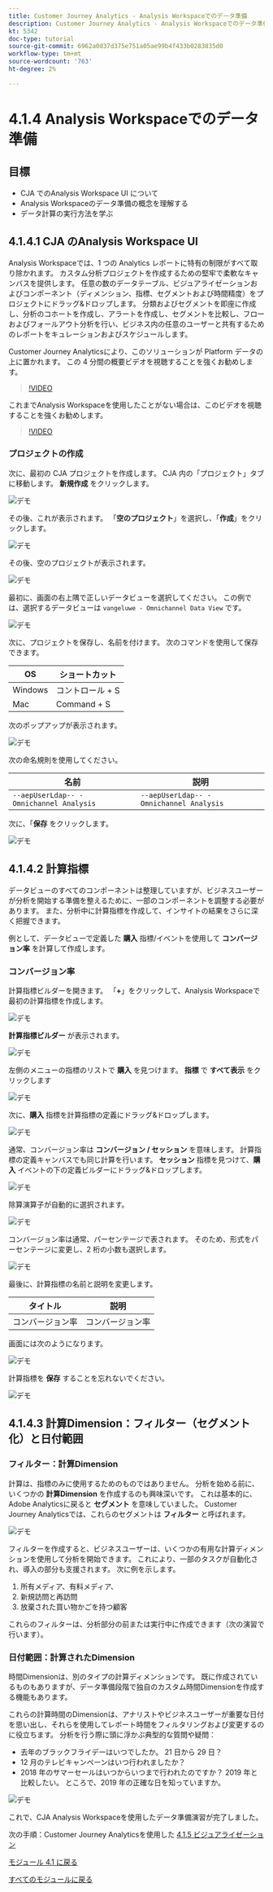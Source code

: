 ```yaml
---
title: Customer Journey Analytics - Analysis Workspaceでのデータ準備
description: Customer Journey Analytics - Analysis Workspaceでのデータ準備
kt: 5342
doc-type: tutorial
source-git-commit: 6962a0d37d375e751a05ae99b4f433b0283835d0
workflow-type: tm+mt
source-wordcount: '763'
ht-degree: 2%

---
```


# 4.1.4 Analysis Workspaceでのデータ準備

## 目標

- CJA でのAnalysis Workspace UI について
- Analysis Workspaceのデータ準備の概念を理解する
- データ計算の実行方法を学ぶ

## 4.1.4.1 CJA のAnalysis Workspace UI

Analysis Workspaceでは、1 つの Analytics レポートに特有の制限がすべて取り除かれます。 カスタム分析プロジェクトを作成するための堅牢で柔軟なキャンバスを提供します。 任意の数のデータテーブル、ビジュアライゼーションおよびコンポーネント（ディメンション、指標、セグメントおよび時間精度）をプロジェクトにドラッグ&amp;ドロップします。 分類およびセグメントを即座に作成し、分析のコホートを作成し、アラートを作成し、セグメントを比較し、フローおよびフォールアウト分析を行い、ビジネス内の任意のユーザーと共有するためのレポートをキュレーションおよびスケジュールします。

Customer Journey Analyticsにより、このソリューションが Platform データの上に置かれます。 この 4 分間の概要ビデオを視聴することを強くお勧めします。

>[!VIDEO](https://video.tv.adobe.com/v/35109?quality=12&learn=on)

これまでAnalysis Workspaceを使用したことがない場合は、このビデオを視聴することを強くお勧めします。

>[!VIDEO](https://video.tv.adobe.com/v/26266?quality=12&learn=on)

### プロジェクトの作成

次に、最初の CJA プロジェクトを作成します。 CJA 内の「プロジェクト」タブに移動します。
**新規作成** をクリックします。

![ デモ ](./images/prmenu.png)

その後、これが表示されます。 「**空のプロジェクト**」を選択し、「**作成**」をクリックします。

![ デモ ](./images/prmenu1.png)

その後、空のプロジェクトが表示されます。

![ デモ ](./images/premptyprojects.png)

最初に、画面の右上隅で正しいデータビューを選択してください。 この例では、選択するデータビューは `vangeluwe - Omnichannel Data View` です。

![ デモ ](./images/prdv.png)

次に、プロジェクトを保存し、名前を付けます。 次のコマンドを使用して保存できます。

| OS | ショートカット |
| ----------------- |-------------| 
| Windows | コントロール + S |
| Mac | Command + S |

次のポップアップが表示されます。

![ デモ ](./images/prsave.png)

次の命名規則を使用してください。

| 名前 | 説明 |
| ----------------- |-------------| 
| `--aepUserLdap-- - Omnichannel Analysis` | `--aepUserLdap-- - Omnichannel Analysis` |

次に、「**保存** をクリックします。

![ デモ ](./images/prsave2.png)

## 4.1.4.2 計算指標

データビューのすべてのコンポーネントは整理していますが、ビジネスユーザーが分析を開始する準備を整えるために、一部のコンポーネントを調整する必要があります。 また、分析中に計算指標を作成して、インサイトの結果をさらに深く把握できます。

例として、データビューで定義した **購入** 指標/イベントを使用して **コンバージョン率** を計算して作成します。

### コンバージョン率

計算指標ビルダーを開きます。 「**+**」をクリックして、Analysis Workspaceで最初の計算指標を作成します。

![ デモ ](./images/pradd.png)

**計算指標ビルダー** が表示されます。

![ デモ ](./images/prbuilder.png)

左側のメニューの指標のリストで **購入** を見つけます。 **指標** で **すべて表示** をクリックします

![ デモ ](./images/calcbuildercr1.png)

次に、**購入** 指標を計算指標の定義にドラッグ&amp;ドロップします。

![ デモ ](./images/calcbuildercr2.png)

通常、コンバージョン率は **コンバージョン / セッション** を意味します。 計算指標の定義キャンバスでも同じ計算を行います。 **セッション** 指標を見つけて、**購入** イベントの下の定義ビルダーにドラッグ&amp;ドロップします。

![ デモ ](./images/calcbuildercr3.png)

除算演算子が自動的に選択されます。

![ デモ ](./images/calcbuildercr4.png)

コンバージョン率は通常、パーセンテージで表されます。 そのため、形式をパーセンテージに変更し、2 桁の小数も選択します。

![ デモ ](./images/calcbuildercr5.png)

最後に、計算指標の名前と説明を変更します。

| タイトル | 説明 |
| ----------------- |-------------| 
| コンバージョン率 | コンバージョン率 |

画面には次のようになります。

![ デモ ](./images/calcbuildercr6.png)

計算指標を **保存** することを忘れないでください。

![ デモ ](./images/pr9.png)

## 4.1.4.3 計算Dimension：フィルター（セグメント化）と日付範囲

### フィルター：計算Dimension

計算は、指標のみに使用するためのものではありません。 分析を始める前に、いくつかの **計算Dimension** を作成するのも興味深いです。 これは基本的に、Adobe Analyticsに戻ると **セグメント** を意味していました。 Customer Journey Analyticsでは、これらのセグメントは **フィルター** と呼ばれます。

![ デモ ](./images/prfilters.png)

フィルターを作成すると、ビジネスユーザーは、いくつかの有用な計算ディメンションを使用して分析を開始できます。 これにより、一部のタスクが自動化され、導入の部分も支援されます。 次に例を示します。

1. 所有メディア、有料メディア、
2. 新規訪問と再訪問
3. 放棄された買い物かごを持つ顧客

これらのフィルターは、分析部分の前または実行中に作成できます（次の演習で行います）。

### 日付範囲：計算されたDimension

時間Dimensionは、別のタイプの計算ディメンションです。 既に作成されているものもありますが、データ準備段階で独自のカスタム時間Dimensionを作成する機能もあります。

これらの計算時間のDimensionは、アナリストやビジネスユーザーが重要な日付を思い出し、それらを使用してレポート時間をフィルタリングおよび変更するのに役立ちます。 分析を行う際に頭に浮かぶ典型的な質問や疑問：

- 去年のブラックフライデーはいつでしたか。 21 日から 29 日？
- 12 月のテレビキャンペーンはいつ行われましたか？
- 2018 年のサマーセールはいつからいつまで行われたのですか？ 2019 年と比較したい。 ところで、2019 年の正確な日を知っていますか。

![ デモ ](./images/timedimensions.png)

これで、CJA Analysis Workspaceを使用したデータ準備演習が完了しました。

次の手順：Customer Journey Analyticsを使用した [4.1.5 ビジュアライゼーション ](./ex5.md)

[モジュール 4.1 に戻る](./customer-journey-analytics-build-a-dashboard.md)

[すべてのモジュールに戻る](./../../../overview.md)
